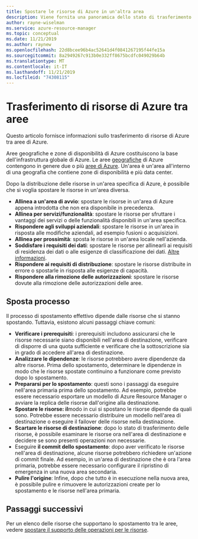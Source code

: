 ```yaml
---
title: Spostare le risorse di Azure in un'altra area
description: Viene fornita una panoramica dello stato di trasferimento delle risorse di Azure tra aree di Azure.
author: rayne-wiselman
ms.service: azure-resource-manager
ms.topic: conceptual
ms.date: 11/21/2019
ms.author: raynew
ms.openlocfilehash: 22d8bcee96b4ac52641d4f0841267195f44fe15a
ms.sourcegitcommit: 8a2949267c913b0e332ff8675bcdfc049029b64b
ms.translationtype: MT
ms.contentlocale: it-IT
ms.lasthandoff: 11/21/2019
ms.locfileid: "74308115"
---
```

# <a name="moving-azure-resources-across-regions"></a>Trasferimento di risorse di Azure tra aree

Questo articolo fornisce informazioni sullo trasferimento di risorse di Azure tra aree di Azure.

Aree geografiche e zone di disponibilità di Azure costituiscono la base dell'infrastruttura globale di Azure. Le aree [geografiche](https://azure.microsoft.com/global-infrastructure/geographies/) di Azure contengono in genere due o più [aree di Azure](https://azure.microsoft.com/global-infrastructure/regions/). Un'area è un'area all'interno di una geografia che contiene zone di disponibilità e più data center. 

Dopo la distribuzione delle risorse in un'area specifica di Azure, è possibile che si voglia spostare le risorse in un'area diversa.

- **Allinea a un'area di avvio**: spostare le risorse in un'area di Azure appena introdotta che non era disponibile in precedenza.
- **Allinea per servizi/funzionalità**: spostare le risorse per sfruttare i vantaggi dei servizi o delle funzionalità disponibili in un'area specifica.
- **Rispondere agli sviluppi aziendali**: spostare le risorse in un'area in risposta alle modifiche aziendali, ad esempio fusioni o acquisizioni.
- **Allinea per prossimità**: sposta le risorse in un'area locale nell'azienda.
- **Soddisfare i requisiti dei dati**: spostare le risorse per allinearli ai requisiti di residenza dei dati o alle esigenze di classificazione dei dati. [Altre informazioni](https://azure.microsoft.com/mediahandler/files/resourcefiles/achieving-compliant-data-residency-and-security-with-azure/Achieving_Compliant_Data_Residency_and_Security_with_Azure.pdf).
- **Rispondere ai requisiti di distribuzione**: spostare le risorse distribuite in errore o spostarle in risposta alle esigenze di capacità. 
- **Rispondere alla rimozione delle autorizzazioni**: spostare le risorse dovute alla rimozione delle autorizzazioni delle aree.

## <a name="move-process"></a>Sposta processo

Il processo di spostamento effettivo dipende dalle risorse che si stanno spostando. Tuttavia, esistono alcuni passaggi chiave comuni:

- **Verificare i prerequisiti**: i prerequisiti includono assicurarsi che le risorse necessarie siano disponibili nell'area di destinazione, verificare di disporre di una quota sufficiente e verificare che la sottoscrizione sia in grado di accedere all'area di destinazione.
- **Analizzare le dipendenze**: le risorse potrebbero avere dipendenze da altre risorse. Prima dello spostamento, determinare le dipendenze in modo che le risorse spostate continuino a funzionare come previsto dopo lo spostamento.
- **Prepararsi per lo spostamento**: questi sono i passaggi da eseguire nell'area primaria prima dello spostamento. Ad esempio, potrebbe essere necessario esportare un modello di Azure Resource Manager o avviare la replica delle risorse dall'origine alla destinazione.
- **Spostare le risorse: il**modo in cui si spostano le risorse dipende da quali sono. Potrebbe essere necessario distribuire un modello nell'area di destinazione o eseguire il failover delle risorse nella destinazione.
- **Scartare le risorse di destinazione**: dopo lo stato di trasferimento delle risorse, è possibile esaminare le risorse ora nell'area di destinazione e decidere se sono presenti operazioni non necessarie.
- Eseguire **il commit dello spostamento**: dopo aver verificato le risorse nell'area di destinazione, alcune risorse potrebbero richiedere un'azione di commit finale. Ad esempio, in un'area di destinazione che è ora l'area primaria, potrebbe essere necessario configurare il ripristino di emergenza in una nuova area secondaria. 
- **Pulire l'origine**: Infine, dopo che tutto è in esecuzione nella nuova area, è possibile pulire e rimuovere le autorizzazioni create per lo spostamento e le risorse nell'area primaria.



## <a name="next-steps"></a>Passaggi successivi

Per un elenco delle risorse che supportano lo spostamento tra le aree, vedere [spostare il supporto delle operazioni per le risorse](region-move-support.md).
